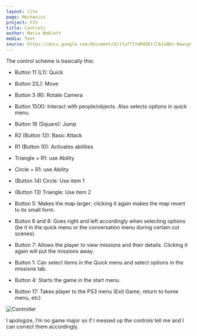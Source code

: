 ```yaml
---
layout: cite
page: Mechanics
project: F15
title: Controls
author: Maria Neblett
media: Text
source: https://docs.google.com/document/d/1fufTIYoM4XEt7lAJo0Dx-NaxsgS-ZYNdUuGJaNDWrlY/edit?usp=sharing
---
```

The control scheme is basically this:

- Button 11 (L1): Quick

- Button 2(L): Move

- Button 3 (R): Rotate Camera

- Button 15(X): Interact with people/objects. Also selects options in quick menu.

- Button 16 (Square): Jump

- R2 (Button 12): Basic Attack

- R1 (Button 10): Activates abilities

- Triangle + R1: use Ability

- Circle + R1: use Ability

- (Button 14) Circle: Use item 1

- (Button 13) Triangle: Use item 2

- Button 5: Makes the map larger; clicking it again makes the map revert to its small form.

- Button 6 and 8: Goes right and left accordingly when selecting options (be it in the quick menu or the conversation menu during certain cut scenes).

- Button 7: Allows the player to view missions and their details. Clicking it again will put the missions away.

- Button 1: Can select items in the Quick menu and select options in the missions tab.

- Button 4: Starts the game in the start menu.

- Button 17: Takes player to the PS3 menu (Exit Game, return to home menu, etc)

![Controller](/projects/F15/mechanics/PS3Controller.png)

I apologize, I’m no game major so if I messed up the controls tell me and I can correct them accordingly.
